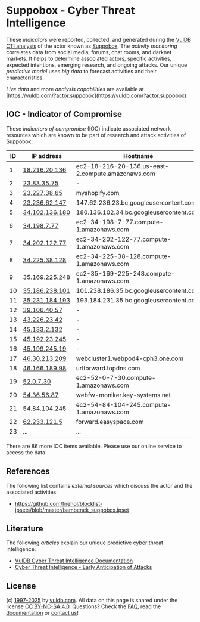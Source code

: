 # Suppobox - Cyber Threat Intelligence

These _indicators_ were reported, collected, and generated during the [VulDB CTI analysis](https://vuldb.com/?kb.cti) of the actor known as [Suppobox](https://vuldb.com/?actor.suppobox). The _activity monitoring_ correlates data from social media, forums, chat rooms, and darknet markets. It helps to determine associated actors, specific activities, expected intentions, emerging research, and ongoing attacks. Our unique _predictive model_ uses _big data_ to forecast activities and their characteristics.

_Live data_ and more _analysis capabilities_ are available at [https://vuldb.com/?actor.suppobox](https://vuldb.com/?actor.suppobox)

## IOC - Indicator of Compromise

These _indicators of compromise_ (IOC) indicate associated network resources which are known to be part of research and attack activities of Suppobox.

ID | IP address | Hostname | Campaign | Confidence
-- | ---------- | -------- | -------- | ----------
1 | [18.216.20.136](https://vuldb.com/?ip.18.216.20.136) | ec2-18-216-20-136.us-east-2.compute.amazonaws.com | - | Medium
2 | [23.83.35.75](https://vuldb.com/?ip.23.83.35.75) | - | - | High
3 | [23.227.38.65](https://vuldb.com/?ip.23.227.38.65) | myshopify.com | - | High
4 | [23.236.62.147](https://vuldb.com/?ip.23.236.62.147) | 147.62.236.23.bc.googleusercontent.com | - | Medium
5 | [34.102.136.180](https://vuldb.com/?ip.34.102.136.180) | 180.136.102.34.bc.googleusercontent.com | - | Medium
6 | [34.198.7.77](https://vuldb.com/?ip.34.198.7.77) | ec2-34-198-7-77.compute-1.amazonaws.com | - | Medium
7 | [34.202.122.77](https://vuldb.com/?ip.34.202.122.77) | ec2-34-202-122-77.compute-1.amazonaws.com | - | Medium
8 | [34.225.38.128](https://vuldb.com/?ip.34.225.38.128) | ec2-34-225-38-128.compute-1.amazonaws.com | - | Medium
9 | [35.169.225.248](https://vuldb.com/?ip.35.169.225.248) | ec2-35-169-225-248.compute-1.amazonaws.com | - | Medium
10 | [35.186.238.101](https://vuldb.com/?ip.35.186.238.101) | 101.238.186.35.bc.googleusercontent.com | - | Medium
11 | [35.231.184.193](https://vuldb.com/?ip.35.231.184.193) | 193.184.231.35.bc.googleusercontent.com | - | Medium
12 | [39.106.40.57](https://vuldb.com/?ip.39.106.40.57) | - | - | High
13 | [43.226.23.42](https://vuldb.com/?ip.43.226.23.42) | - | - | High
14 | [45.133.2.132](https://vuldb.com/?ip.45.133.2.132) | - | - | High
15 | [45.192.23.245](https://vuldb.com/?ip.45.192.23.245) | - | - | High
16 | [45.199.245.19](https://vuldb.com/?ip.45.199.245.19) | - | - | High
17 | [46.30.213.209](https://vuldb.com/?ip.46.30.213.209) | webcluster1.webpod4-cph3.one.com | - | High
18 | [46.166.189.98](https://vuldb.com/?ip.46.166.189.98) | urlforward.topdns.com | - | High
19 | [52.0.7.30](https://vuldb.com/?ip.52.0.7.30) | ec2-52-0-7-30.compute-1.amazonaws.com | - | Medium
20 | [54.36.56.87](https://vuldb.com/?ip.54.36.56.87) | webfw-moniker.key-systems.net | - | High
21 | [54.84.104.245](https://vuldb.com/?ip.54.84.104.245) | ec2-54-84-104-245.compute-1.amazonaws.com | - | Medium
22 | [62.233.121.5](https://vuldb.com/?ip.62.233.121.5) | forward.easyspace.com | - | High
23 | ... | ... | ... | ...

There are 86 more IOC items available. Please use our online service to access the data.

## References

The following list contains _external sources_ which discuss the actor and the associated activities:

* https://github.com/firehol/blocklist-ipsets/blob/master/bambenek_suppobox.ipset

## Literature

The following _articles_ explain our unique predictive cyber threat intelligence:

* [VulDB Cyber Threat Intelligence Documentation](https://vuldb.com/?kb.cti)
* [Cyber Threat Intelligence - Early Anticipation of Attacks](https://www.scip.ch/en/?labs.20201022)

## License

(c) [1997-2025](https://vuldb.com/?kb.changelog) by [vuldb.com](https://vuldb.com/?kb.about). All data on this page is shared under the license [CC BY-NC-SA 4.0](https://creativecommons.org/licenses/by-nc-sa/4.0/). Questions? Check the [FAQ](https://vuldb.com/?kb.faq), read the [documentation](https://vuldb.com/?kb) or [contact us](https://vuldb.com/?contact)!
